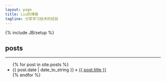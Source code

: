 ```yaml
---
layout: page
title: Liu的博客
tagline: 分享学习技术的经验
---
```

{% include JB/setup %}

## posts
-----

<ul class="posts">
  {% for post in site.posts %}
    <li><span>{{ post.date | date_to_string }}</span> &raquo; <a href="{{ BASE_PATH }}{{ post.url }}">{{ post.title }}</a></li>
  {% endfor %}
</ul>

